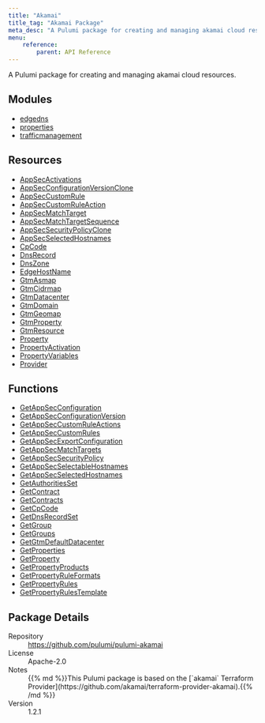 ```yaml
---
title: "Akamai"
title_tag: "Akamai Package"
meta_desc: "A Pulumi package for creating and managing akamai cloud resources."
menu:
    reference:
        parent: API Reference
---
```


<!-- WARNING: this file was generated by Pulumi Docs Generator. -->
<!-- Do not edit by hand unless you're certain you know what you are doing! -->

A Pulumi package for creating and managing akamai cloud resources.

<h2 id="modules">Modules</h2>
<ul class="api">
    <li><a href="edgedns/" title="edgedns"><span class="symbol module"></span>edgedns</a></li>
    <li><a href="properties/" title="properties"><span class="symbol module"></span>properties</a></li>
    <li><a href="trafficmanagement/" title="trafficmanagement"><span class="symbol module"></span>trafficmanagement</a></li>
</ul>

<h2 id="resources">Resources</h2>
<ul class="api">
    <li><a href="appsecactivations" title="AppSecActivations"><span class="symbol resource"></span>AppSecActivations</a></li>
    <li><a href="appsecconfigurationversionclone" title="AppSecConfigurationVersionClone"><span class="symbol resource"></span>AppSecConfigurationVersionClone</a></li>
    <li><a href="appseccustomrule" title="AppSecCustomRule"><span class="symbol resource"></span>AppSecCustomRule</a></li>
    <li><a href="appseccustomruleaction" title="AppSecCustomRuleAction"><span class="symbol resource"></span>AppSecCustomRuleAction</a></li>
    <li><a href="appsecmatchtarget" title="AppSecMatchTarget"><span class="symbol resource"></span>AppSecMatchTarget</a></li>
    <li><a href="appsecmatchtargetsequence" title="AppSecMatchTargetSequence"><span class="symbol resource"></span>AppSecMatchTargetSequence</a></li>
    <li><a href="appsecsecuritypolicyclone" title="AppSecSecurityPolicyClone"><span class="symbol resource"></span>AppSecSecurityPolicyClone</a></li>
    <li><a href="appsecselectedhostnames" title="AppSecSelectedHostnames"><span class="symbol resource"></span>AppSecSelectedHostnames</a></li>
    <li><a href="cpcode" title="CpCode"><span class="symbol resource"></span>CpCode</a></li>
    <li><a href="dnsrecord" title="DnsRecord"><span class="symbol resource"></span>DnsRecord</a></li>
    <li><a href="dnszone" title="DnsZone"><span class="symbol resource"></span>DnsZone</a></li>
    <li><a href="edgehostname" title="EdgeHostName"><span class="symbol resource"></span>EdgeHostName</a></li>
    <li><a href="gtmasmap" title="GtmAsmap"><span class="symbol resource"></span>GtmAsmap</a></li>
    <li><a href="gtmcidrmap" title="GtmCidrmap"><span class="symbol resource"></span>GtmCidrmap</a></li>
    <li><a href="gtmdatacenter" title="GtmDatacenter"><span class="symbol resource"></span>GtmDatacenter</a></li>
    <li><a href="gtmdomain" title="GtmDomain"><span class="symbol resource"></span>GtmDomain</a></li>
    <li><a href="gtmgeomap" title="GtmGeomap"><span class="symbol resource"></span>GtmGeomap</a></li>
    <li><a href="gtmproperty" title="GtmProperty"><span class="symbol resource"></span>GtmProperty</a></li>
    <li><a href="gtmresource" title="GtmResource"><span class="symbol resource"></span>GtmResource</a></li>
    <li><a href="property" title="Property"><span class="symbol resource"></span>Property</a></li>
    <li><a href="propertyactivation" title="PropertyActivation"><span class="symbol resource"></span>PropertyActivation</a></li>
    <li><a href="propertyvariables" title="PropertyVariables"><span class="symbol resource"></span>PropertyVariables</a></li>
    <li><a href="provider" title="Provider"><span class="symbol resource"></span>Provider</a></li>
</ul>

<h2 id="functions">Functions</h2>
<ul class="api">
    <li><a href="getappsecconfiguration" title="GetAppSecConfiguration"><span class="symbol function"></span>GetAppSecConfiguration</a></li>
    <li><a href="getappsecconfigurationversion" title="GetAppSecConfigurationVersion"><span class="symbol function"></span>GetAppSecConfigurationVersion</a></li>
    <li><a href="getappseccustomruleactions" title="GetAppSecCustomRuleActions"><span class="symbol function"></span>GetAppSecCustomRuleActions</a></li>
    <li><a href="getappseccustomrules" title="GetAppSecCustomRules"><span class="symbol function"></span>GetAppSecCustomRules</a></li>
    <li><a href="getappsecexportconfiguration" title="GetAppSecExportConfiguration"><span class="symbol function"></span>GetAppSecExportConfiguration</a></li>
    <li><a href="getappsecmatchtargets" title="GetAppSecMatchTargets"><span class="symbol function"></span>GetAppSecMatchTargets</a></li>
    <li><a href="getappsecsecuritypolicy" title="GetAppSecSecurityPolicy"><span class="symbol function"></span>GetAppSecSecurityPolicy</a></li>
    <li><a href="getappsecselectablehostnames" title="GetAppSecSelectableHostnames"><span class="symbol function"></span>GetAppSecSelectableHostnames</a></li>
    <li><a href="getappsecselectedhostnames" title="GetAppSecSelectedHostnames"><span class="symbol function"></span>GetAppSecSelectedHostnames</a></li>
    <li><a href="getauthoritiesset" title="GetAuthoritiesSet"><span class="symbol function"></span>GetAuthoritiesSet</a></li>
    <li><a href="getcontract" title="GetContract"><span class="symbol function"></span>GetContract</a></li>
    <li><a href="getcontracts" title="GetContracts"><span class="symbol function"></span>GetContracts</a></li>
    <li><a href="getcpcode" title="GetCpCode"><span class="symbol function"></span>GetCpCode</a></li>
    <li><a href="getdnsrecordset" title="GetDnsRecordSet"><span class="symbol function"></span>GetDnsRecordSet</a></li>
    <li><a href="getgroup" title="GetGroup"><span class="symbol function"></span>GetGroup</a></li>
    <li><a href="getgroups" title="GetGroups"><span class="symbol function"></span>GetGroups</a></li>
    <li><a href="getgtmdefaultdatacenter" title="GetGtmDefaultDatacenter"><span class="symbol function"></span>GetGtmDefaultDatacenter</a></li>
    <li><a href="getproperties" title="GetProperties"><span class="symbol function"></span>GetProperties</a></li>
    <li><a href="getproperty" title="GetProperty"><span class="symbol function"></span>GetProperty</a></li>
    <li><a href="getpropertyproducts" title="GetPropertyProducts"><span class="symbol function"></span>GetPropertyProducts</a></li>
    <li><a href="getpropertyruleformats" title="GetPropertyRuleFormats"><span class="symbol function"></span>GetPropertyRuleFormats</a></li>
    <li><a href="getpropertyrules" title="GetPropertyRules"><span class="symbol function"></span>GetPropertyRules</a></li>
    <li><a href="getpropertyrulestemplate" title="GetPropertyRulesTemplate"><span class="symbol function"></span>GetPropertyRulesTemplate</a></li>
</ul>

<h2 id="package-details">Package Details</h2>
<dl class="package-details">
	<dt>Repository</dt>
	<dd><a href="https://github.com/pulumi/pulumi-akamai">https://github.com/pulumi/pulumi-akamai</a></dd>
	<dt>License</dt>
	<dd>Apache-2.0</dd>
	<dt>Notes</dt>
	<dd>{{% md %}}This Pulumi package is based on the [`akamai` Terraform Provider](https://github.com/akamai/terraform-provider-akamai).{{% /md %}}</dd>
	<dt>Version</dt>
	<dd>1.2.1</dd>
</dl>


